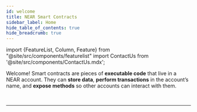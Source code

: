 ```yaml
---
id: welcome
title: NEAR Smart Contracts
sidebar_label: Home
hide_table_of_contents: true
hide_breadcrumb: true
---
```


import {FeatureList, Column, Feature} from "@site/src/components/featurelist"
import ContactUs from '@site/src/components/ContactUs.mdx';

Welcome! Smart contracts are pieces of **executable code** that live in a NEAR account. They can **store data**, **perform transactions** in the account’s name, and **expose methods** so other accounts can interact with them.

<FeatureList>
  <Column title="Development Cycle">
    <Feature url="/develop/contracts/whatisacontract" title="What is a Contract?"
             subtitle="Learn what a smart contract is" image="contract.png" highlight />
    <Feature url="/develop/contracts/quickstart" title="Build a Contract"
             subtitle="Spin-up your first smart contract" image="smartcontract.png" />
    <Feature url="/develop/testing/introduction" title="Test a Contract" subtitle="Write unit & integration tests" image="test.png" />
    <Feature url="/develop/contracts/security/checklist" title="Security Checklist"
             subtitle="Make sure your contract is safe" image="validation.png" />
    <Feature url="/develop/deploy" title="Deploy a Contract" subtitle="Deploy the contract to the network" image="blocks.png" />
  </Column>
  <Column title="Examples & Tutorials">
      <Feature url="/tutorials/examples/guest-book" title="Guest-Book Example" 
               subtitle="Store multiple messages on-chain" image="guest-book.png" />
      <Feature url="/tutorials/examples/xcc" title="Cross-Calls Example"
               subtitle="Query and execute methods in other contracts" image="cross-call.png" />
      <Feature url="/tutorials/examples/coin-flip" title="Coin Flip Example"
               subtitle="Generate random numbers in a contract" image="random.png" />
      <Feature url="/tutorials/nfts/introduction" title="Zero-to-Hero NFT"
               subtitle="Build a NFT contract from scratch" image="nft-marketplace-rs.png" />
      <Feature url="/tutorials/fts/introduction" title="Zero-to-Hero FT"
               subtitle="Build a FT contract from scratch" image="ft.png" />


  </Column>

  <Column title="Related Resources">
    <Feature url="/develop/integrate/frontend" title="Build a Web Frontend"
             subtitle="Use the contract in a frontend" image="frontend.png" />
    <Feature url="/develop/monitor" title="Track Your Users Activity" subtitle="Learn how to use Indexers" image="monitor.png" />
    <Feature url="/primitives/ft" title="Fungible Tokens" subtitle="Learn how to use and make FT" image="ft.png" />
    <Feature url="/primitives/nft" title="Non-Fungible Tokens" subtitle="Enter the NFT space" image="nft.png" />
    <Feature url="/primitives/dao" title="Autonomous Organizations" subtitle="Understand DAOs" image="dao.png" />
  </Column>
</FeatureList>

<br/>

---

<ContactUs />
